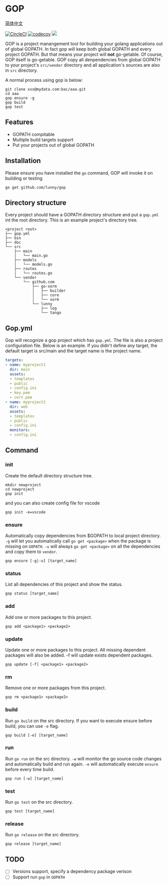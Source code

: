 # GOP

[简体中文](README_ZH.md)

[![CircleCI](https://circleci.com/gh/lunny/gop.svg?style=shield)](https://circleci.com/gh/lunny/gop) [![codecov](https://codecov.io/gh/lunny/gop/branch/master/graph/badge.svg)](https://codecov.io/gh/lunny/gop)
[![](https://goreportcard.com/badge/github.com/lunny/gop)](https://goreportcard.com/report/github.com/lunny/gop) 

GOP is a project manangement tool for building your golang applications out of global GOPATH. In fact gop will keep both global GOPATH and every project GOPATH. But that means your project will  **not** go-getable. Of course, GOP itself is go-getable. GOP copy all denpendencies from global GOPATH to your project's `src/vendor` directory and all application's sources are also in `src` directory.

A normal process using gop is below:

```
git clone xxx@mydata.com:bac/aaa.git
cd aaa
gop ensure -g
gop build
gop test
```

## Features

* GOPATH compitable
* Multiple build targets support
* Put your projects out of global GOPATH

## Installation

Please ensure you have installed the `go` command, GOP will invoke it on building or testing

```
go get github.com/lunny/gop
```

## Directory structure

Every project should have a GOPATH directory structure and put a `gop.yml` int the root directory. This is an example project's directory tree.

```
<project root>
├── gop.yml
├── bin
├── doc
└── src
    ├── main
    │   └── main.go
    ├── models
    │   └── models.go
    ├── routes
    │   └── routes.go
    └── vendor
        └── github.com
            ├── go-xorm
            │   ├── builder
            │   ├── core
            │   └── xorm
            └── lunny
                ├── log
                └── tango
```

## Gop.yml

Gop will recognize a gop project which has `gop.yml`. The file is also a project configuration file. Below is an example. If you didn't define any target, the default target is src/main and the target name is the project name.

```yml
targets:
- name: myproject1
  dir: main
  assets:
  - templates
  - public
  - config.ini
  - key.pem
  - cert.pem
- name: myproject2
  dir: web
  assets:
  - templates
  - public
  - config.ini
  monitors:
  - config.ini
```

## Command

### init

Create the default directory structure tree.

```
mkdir newproject
cd newproject
gop init
```

and you can also create config file for vscode

```
gop init -e=vscode
```

### ensure

Automatically copy dependencies from $GOPATH to local project directory. `-g` will let you automatically call `go get <package>` when the package is missing on `GOPATH`. `-u` will always `go get <package>` on all the dependencies and copy them to `vendor`.

```
gop ensure [-g|-u] [target_name]
```

### status

List all dependencies of this project and show the status.

```
gop status [target_name]
```

### add

Add one or more packages to this project.

```
gop add <package1> <package2>
```

### update

Update one or more packages to this project. All missing dependent packages will also be added.
-f will update exists dependent packages.

```
gop update [-f] <package1> <package2>
```

### rm

Remove one or more packages from this project.

```
gop rm <package1> <package2>
```

### build

Run `go build` on the src directory. If you want to execute ensure before build, you can use `-e` flag.

```
gop build [-e] [target_name]
```

### run

Run `go run` on the src directory. `-w` will monitor the go source code changes and
automatically build and run again. `-e` will automatically execute `ensure` before every time build.

```
gop run [-w] [target_name]
```

### test

Run `go test` on the src directory.

```
gop test [target_name]
```

### release

Run `go release` on the src directory.

```
gop release [target_name]
```

## TODO

* [ ] Versions support, specify a dependency package verison
* [ ] Support run `gop` in `GOPATH`